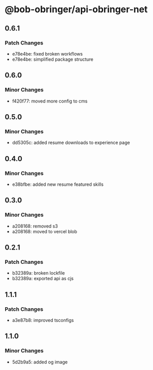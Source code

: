 # @bob-obringer/api-obringer-net

## 0.6.1

### Patch Changes

- e78e4be: fixed broken workflows
- e78e4be: simplified package structure

## 0.6.0

### Minor Changes

- f420f77: moved more config to cms

## 0.5.0

### Minor Changes

- dd5305c: added resume downloads to experience page

## 0.4.0

### Minor Changes

- e38bfbe: added new resume featured skills

## 0.3.0

### Minor Changes

- a208168: removed s3
- a208168: moved to vercel blob

## 0.2.1

### Patch Changes

- b32389a: broken lockfile
- b32389a: exported api as cjs

## 1.1.1

### Patch Changes

- a3e87b8: improved tsconfigs

## 1.1.0

### Minor Changes

- 5d2b9a5: added og image
